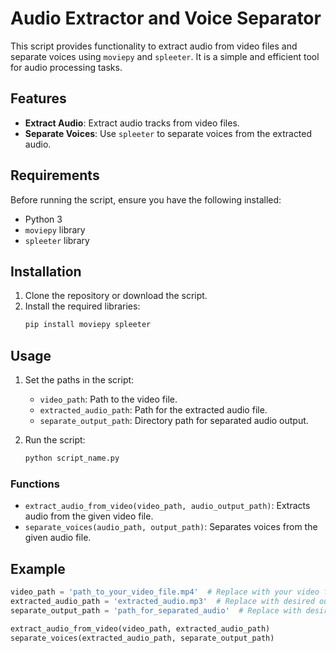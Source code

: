 # Audio Extractor and Voice Separator

This script provides functionality to extract audio from video files and separate voices using `moviepy` and `spleeter`. It is a simple and efficient tool for audio processing tasks.

## Features

- **Extract Audio**: Extract audio tracks from video files.
- **Separate Voices**: Use `spleeter` to separate voices from the extracted audio.

## Requirements

Before running the script, ensure you have the following installed:

- Python 3
- `moviepy` library
- `spleeter` library

## Installation

1. Clone the repository or download the script.
2. Install the required libraries:
   ```bash
   pip install moviepy spleeter
   ```

## Usage

1. Set the paths in the script:
   - `video_path`: Path to the video file.
   - `extracted_audio_path`: Path for the extracted audio file.
   - `separate_output_path`: Directory path for separated audio output.

2. Run the script:
   ```bash
   python script_name.py
   ```

### Functions

- `extract_audio_from_video(video_path, audio_output_path)`: Extracts audio from the given video file.
- `separate_voices(audio_path, output_path)`: Separates voices from the given audio file.

## Example

```python
video_path = 'path_to_your_video_file.mp4'  # Replace with your video file path
extracted_audio_path = 'extracted_audio.mp3'  # Replace with desired output audio file path
separate_output_path = 'path_for_separated_audio'  # Replace with desired output folder path

extract_audio_from_video(video_path, extracted_audio_path)
separate_voices(extracted_audio_path, separate_output_path)
```
